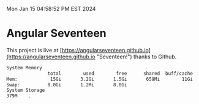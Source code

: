 Mon Jan 15 04:58:52 PM EST 2024

# Angular Seventeen


This project is live at [https://angularseventeen.github.io](https://angularseventeen.github.io "Seventeen!") thanks to Github.

```bash
System Memory
               total        used        free      shared  buff/cache   available
Mem:            15Gi       3.2Gi       1.5Gi       659Mi        11Gi        12Gi
Swap:          8.0Gi       1.2Mi       8.0Gi
System Storage
379M	.
